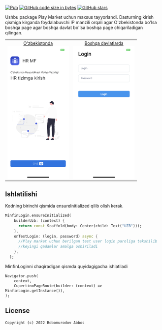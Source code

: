 [![Pub](https://img.shields.io/pub/v/minfin_login.svg)](https://pub.dartlang.org/packages/minfin_login)
[![GitHub code size in bytes](https://img.shields.io/github/languages/code-size/abbos2101/minfin_login.svg)](https://github.com/abbos2101/minfin_login)
[![GitHub stars](https://img.shields.io/github/stars/abbos2101/minfin_login.svg?style=social)](https://github.com/abbos2101/minfin_login)

Ushbu package Play Market uchun maxsus tayyorlandi. Dasturning kirish qismiga kirganda foydalabuvchi IP manzili orqali agar O'zbekistonda bo'lsa boshqa page agar boshqa davlat bo'lsa boshqa page chiqariladigan qilingan.

<table>
   <tr>
      <td align="center">
         <a href="https://raw.githubusercontent.com/abbos2101/minfin_login/main/git_assets/img_uz.PNG">O'zbekistonda</a>
         <br>
         <img src="https://raw.githubusercontent.com/abbos2101/minfin_login/main/git_assets/img_uz.PNG"  width="200"/>
      </td>
      <td align="center">
         <a href="https://raw.githubusercontent.com/abbos2101/minfin_login/main/git_assets/img_other.PNG">Boshqa davlatlarda</a>
         <br>
         <img src="https://raw.githubusercontent.com/abbos2101/minfin_login/main/git_assets/img_other.PNG"  width="200"/>
      </td>
    </tr>
 </table>


## Ishlatilishi
Kodning birinchi qismida ensureInitialized qilib olish kerak.
```dart
MinfinLogin.ensureInitialized(
    builderUzb: (context) {
      return const Scaffold(body: Center(child: Text("UZB")));
    },
    onTestLogin: (login, password) async {
      //Play market uchun berilgan test user login paroliga tekshilib
      //keyingi qadamlar amalga oshiriladi
    },
  );
```
MinfinLoginni chaqiradigan qismda quyidagigacha ishlatiladi
```
Navigator.push(
    context,
    CupertinoPageRoute(builder: (context) => MinfinLogin.getInstance()),
);
```

## License
```
Copyright (c) 2022 Bobomurodov Abbos
```
